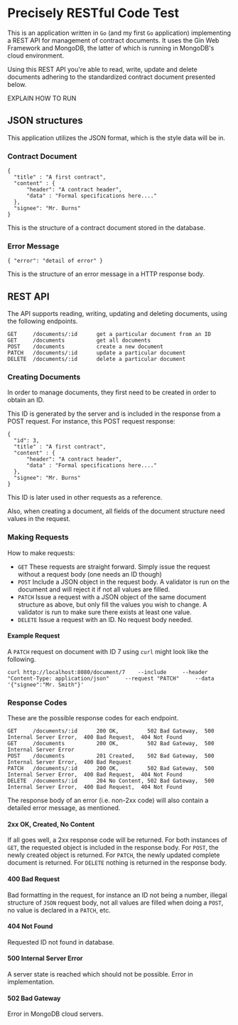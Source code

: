 # Precisely RESTful Code Test
This is an application written in `Go` (and my first `Go` application) implementing a REST API for management of contract documents. It uses the Gin Web Framework and MongoDB, the latter of which is running in MongoDB's cloud environment. 

Using this REST API you're able to read, write, update and delete documents adhering to the standardized contract document presented below. 

EXPLAIN HOW TO RUN
## JSON structures
This application utilizes the JSON format, which is the style data will be in.
### Contract Document
```
{
  "title" : "A first contract",
  "content" : {
      "header": "A contract header",
      "data" : "Formal specifications here...."
  },
  "signee": "Mr. Burns"
}
```
This is the structure of a contract document stored in the database.
### Error Message
```
{ "error": "detail of error" }
```
This is the structure of an error message in a HTTP response body.
## REST API

The API supports reading, writing, updating and deleting documents, using the following endpoints.
```
GET     /documents/:id      get a particular document from an ID
GET     /documents          get all documents
POST    /documents          create a new document
PATCH   /documents/:id      update a particular document
DELETE  /documents/:id      delete a particular document
```
### Creating Documents
In order to manage documents, they first need to be created in order to obtain an ID. 

This ID is generated by the server and is included in the response from a POST request. For instance, this POST request response:
```
{
  "id": 3,
  "title" : "A first contract",
  "content" : {
      "header": "A contract header",
      "data" : "Formal specifications here...."
  },
  "signee": "Mr. Burns"
}
```
This ID is later used in other requests as a reference. 

Also, when creating a document, all fields of the document structure need values in the request.

### Making Requests
How to make requests:

- `GET`     These requests are straight forward. Simply issue the request without a request body (one needs an ID though)
- `POST`    Include a JSON object in the request body. A validator is run on the document and will reject it if not all values are filled.
- `PATCH`   Issue a request with a JSON object of the same document structure as above, but only fill the values you wish to change. A validator is run to make sure there exists at least one value.
- `DELETE`  Issue a request with an ID. No request body needed.

#### Example Request
A `PATCH` request on document with ID 7 using `curl` might look like the following.
```
curl http://localhost:8080/document/7    --include     --header "Content-Type: application/json"     --request "PATCH"     --data '{"signee":"Mr. Smith"}'
```


### Response Codes
These are the possible response codes for each endpoint.

```
GET     /documents/:id      200 OK,         502 Bad Gateway,  500 Internal Server Error,  400 Bad Request,  404 Not Found
GET     /documents          200 OK,         502 Bad Gateway,  500 Internal Server Error
POST    /documents          201 Created,    502 Bad Gateway,  500 Internal Server Error,  400 Bad Request
PATCH   /documents/:id      200 OK,         502 Bad Gateway,  500 Internal Server Error,  400 Bad Request,  404 Not Found
DELETE  /documents/:id      204 No Content, 502 Bad Gateway,  500 Internal Server Error,  400 Bad Request,  404 Not Found
```

The response body of an error (i.e. non-2xx code) will also contain a detailed error message, as mentioned.

#### 2xx OK, Created, No Content
If all goes well, a 2xx response code will be returned. For both instances of `GET`, the requested object is included in the response body. For `POST`, the newly created object is returned. For `PATCH`, the newly updated complete document is returned. For `DELETE` nothing is returned in the response body.

#### 400 Bad Request
Bad formatting in the request, for instance an ID not being a number, illegal structure of `JSON` request body, not all values are filled when doing a `POST`, no value is declared in a `PATCH`, etc.

#### 404 Not Found
Requested ID not found in database.

#### 500 Internal Server Error
A server state is reached which should not be possible. Error in implementation.

#### 502 Bad Gateway
Error in MongoDB cloud servers.



